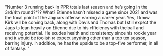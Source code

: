 "Number 3 running back in PPR totals last season and he’s going in the 3rd/4th round???? What? Etienne hasn’t missed a game since 2021 and was the focal point of the Jaguars offense earning a career year. Yes, I know Kirk will be coming back, along with Davis and Thomas but I still expect the Jags to lean heavily on Etienne due to his efficiency with the ball and receiving potential. He exudes health and consistency since his rookie year and it would be foolish to expect anything other than a top ten season, barring injury. In addition, he has the upside to be a top-five performer, in all of fantasy. "